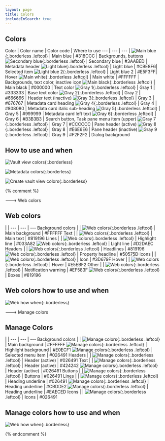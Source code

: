 ```yaml
---
layout: page
title: Colors
includeInSearch: true
---
```


## Colors

Color | Color name  | Color code  | Where to use
--- | --- | --- |
![Main blue](main-blue.png){:.borderless .leftcol} | Main blue | #318CCC | Backgrounds, buttons
![Secondary blue](secondary-blue.png){:.borderless .leftcol} | Secondary blue | #3AABED | Metadata header
![Light blue](lightblue.png){:.borderless .leftcol} | Light blue | #CBE8F6| Selected item
![Light blue 2](lightblue2.png){:.borderless .leftcol} | Light blue 2 | #E5F3FF| Hover
![Main white](main-white.png){:.borderless .leftcol} | Main white | #FFFFFF | Backgrounds, text color, inactive icon
![Main black](main-black.png){:.borderless .leftcol} | Main black | #000000 | Text color
![Gray 1](gray1.png){:.borderless .leftcol} | Gray 1 | #333333 | Base text color
![Gray 2](gray2.png){:.borderless .leftcol} | Gray 2 | #666666 | Header text  (inactive)
![Gray 3](gray3.png){:.borderless .leftcol} | Gray 3 | #676767 | Metadata card heading
![Gray 4](gray4.png){:.borderless .leftcol} | Gray 4 | #808080 | Metadata card italic sub-heading
![Gray 5](gray5.png){:.borderless .leftcol} | Gray 5 | #999999 |  Metadata card left text
![Gray 6](gray6.png){:.borderless .leftcol} | Gray 6 | #B3B3B3 | Search button, Task pane menu item (upper)
![Gray 7](gray7.png){:.borderless .leftcol} | Gray 7 | #CCCCCC | Pane header (active)
![Gray 8](gray8.png){:.borderless .leftcol} | Gray 8 | #E6E6E6 | Pane header (inactive)
![Gray 9](gray9.png){:.borderless .leftcol} | Gray 9  | #F2F2F2 | Dialog background 

## How to use and when

![Vault view colors](Vault-view-colors.png){:.borderless}

![Metadata colors](metadata-colors.png){:.borderless}

![Create vault view colors](create-view.png){:.borderless}

{% comment %} 

---> Web colors

## Web colors

| |
--- | --- | ---
Background colors |  | 
![Web colors](web-main-background.png){:.borderless .leftcol} | Main background | #FFFFFF
Text |  | 
![Web colors](web-main-text.png){:.borderless .leftcol} | Main text | #819196
Lines |  | 
![Web colors](web-highlight-line.png){:.borderless .leftcol} | Highlight line | #033A82
![Web colors](web-light-line.png){:.borderless .leftcol} | Light line | #D2DAEC
Headers |  | 
![Web colors](web-headlines.png){:.borderless .leftcol} | Headlines | #819196
![Web colors](web-property-headline.png){:.borderless .leftcol} | Property headline  | #50575D
Icons |  | 
![Web colors](web-icon.png){:.borderless .leftcol} | Icon | #3D679F
Hover |  | 
![Web colors](web-hover.png){:.borderless .leftcol} | Hover | #E5EBF2
Other |  |
![Web colors](web-notification-warning.png){:.borderless .leftcol} | Notification warning | #EF583F
![Web colors](web-boxes.png){:.borderless .leftcol} | Boxes | #819196


## Web colors how to use and when

![Web how when](web-how-to-use.png){:.borderless}


---> Manage colors

## Manage Colors

| | 
--- | --- | ---
Background colors |  | 
![Manage colors](manage-main-background.png){:.borderless .leftcol} | Main background | #FFFFFF
![Manage colors](manage-highlight-background.png){:.borderless .leftcol} | Highlight background | #E0ECF1
![Manage colors](manage-selected-menu-item.png){:.borderless .leftcol} | Selected menu item | #026491
Headers |  | 
![Manage colors](manage-header-active.png){:.borderless .leftcol} | Header (active) | #026491
Text |  | 
![Manage colors](manage-main-text.png){:.borderless .leftcol} | Header (active) | #424242
![Manage colors](manage-second-text.png){:.borderless .leftcol} | Header (active) | #026491
Buttons |  | 
![Manage colors](manage-buttons.png){:.borderless .leftcol} | Buttons | #026491
Lines |  | 
![Manage colors](manage-heading-underline.png){:.borderless .leftcol} | Heading underline | #026491
![Manage colors](manage-light-green-underline.png){:.borderless .leftcol} | Heading underline | #CBDDE2
![Manage colors](manage-light-grey-underline.png){:.borderless .leftcol} | Heading underline | #EAECED
Icons |  | 
![Manage colors](manage-icons.png){:.borderless .leftcol} | Icons | #026491


## Manage colors how to use and when

![Web how when](manage-how-to-use.png){:.borderless}

{% endcomment %}